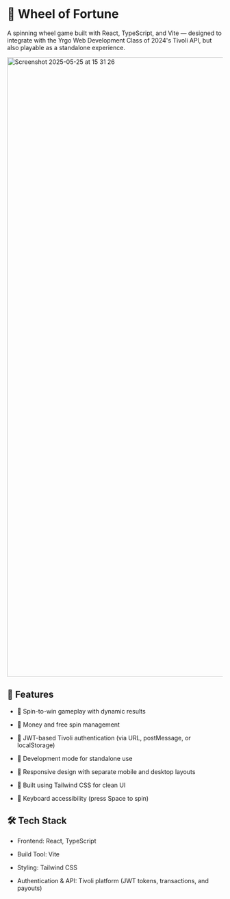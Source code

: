 # 🎡 Wheel of Fortune

A spinning wheel game built with React, TypeScript, and Vite — designed to integrate with the Yrgo Web Development Class of 2024's Tivoli API, but also playable as a standalone experience.

<img width="1443" alt="Screenshot 2025-05-25 at 15 31 26" src="https://github.com/user-attachments/assets/a210c9db-8f6c-46aa-a38a-2a60a9824b38" />

## 🚀 Features
* 🎯 Spin-to-win gameplay with dynamic results

* 💸 Money and free spin management

* 🔐 JWT-based Tivoli authentication (via URL, postMessage, or localStorage)

* 🧪 Development mode for standalone use

* 📱 Responsive design with separate mobile and desktop layouts

* 🎨 Built using Tailwind CSS for clean UI

* 🔁 Keyboard accessibility (press Space to spin)

## 🛠 Tech Stack
* Frontend: React, TypeScript

* Build Tool: Vite

* Styling: Tailwind CSS

* Authentication & API: Tivoli platform (JWT tokens, transactions, and payouts)
